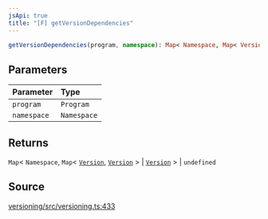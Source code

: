 ```yaml
---
jsApi: true
title: "[F] getVersionDependencies"
---
```


```ts
getVersionDependencies(program, namespace): Map< Namespace, Map< Version, Version > | Version > | undefined
```

## Parameters

| Parameter   | Type        |
| :---------- | :---------- |
| `program`   | `Program`   |
| `namespace` | `Namespace` |

## Returns

`Map`< `Namespace`, `Map`< [`Version`](Interface.Version.md), [`Version`](Interface.Version.md) \> \| [`Version`](Interface.Version.md) \> \| `undefined`

## Source

[versioning/src/versioning.ts:433](https://github.com/markcowl/cadl/blob/3db15286/packages/versioning/src/versioning.ts#L433)
